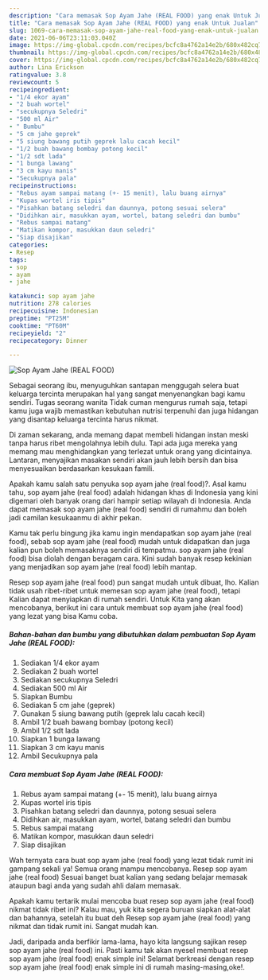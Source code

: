 ```yaml
---
description: "Cara memasak Sop Ayam Jahe (REAL FOOD) yang enak Untuk Jualan"
title: "Cara memasak Sop Ayam Jahe (REAL FOOD) yang enak Untuk Jualan"
slug: 1069-cara-memasak-sop-ayam-jahe-real-food-yang-enak-untuk-jualan
date: 2021-06-06T23:11:03.040Z
image: https://img-global.cpcdn.com/recipes/bcfc8a4762a14e2b/680x482cq70/sop-ayam-jahe-real-food-foto-resep-utama.jpg
thumbnail: https://img-global.cpcdn.com/recipes/bcfc8a4762a14e2b/680x482cq70/sop-ayam-jahe-real-food-foto-resep-utama.jpg
cover: https://img-global.cpcdn.com/recipes/bcfc8a4762a14e2b/680x482cq70/sop-ayam-jahe-real-food-foto-resep-utama.jpg
author: Lina Erickson
ratingvalue: 3.8
reviewcount: 5
recipeingredient:
- "1/4 ekor ayam"
- "2 buah wortel"
- "secukupnya Seledri"
- "500 ml Air"
- " Bumbu"
- "5 cm jahe geprek"
- "5 siung bawang putih geprek lalu cacah kecil"
- "1/2 buah bawang bombay potong kecil"
- "1/2 sdt lada"
- "1 bunga lawang"
- "3 cm kayu manis"
- "Secukupnya pala"
recipeinstructions:
- "Rebus ayam sampai matang (+- 15 menit), lalu buang airnya"
- "Kupas wortel iris tipis"
- "Pisahkan batang seledri dan daunnya, potong sesuai selera"
- "Didihkan air, masukkan ayam, wortel, batang seledri dan bumbu"
- "Rebus sampai matang"
- "Matikan kompor, masukkan daun seledri"
- "Siap disajikan"
categories:
- Resep
tags:
- sop
- ayam
- jahe

katakunci: sop ayam jahe 
nutrition: 278 calories
recipecuisine: Indonesian
preptime: "PT25M"
cooktime: "PT60M"
recipeyield: "2"
recipecategory: Dinner

---
```



![Sop Ayam Jahe (REAL FOOD)](https://img-global.cpcdn.com/recipes/bcfc8a4762a14e2b/680x482cq70/sop-ayam-jahe-real-food-foto-resep-utama.jpg)

Sebagai seorang ibu, menyuguhkan santapan menggugah selera buat keluarga tercinta merupakan hal yang sangat menyenangkan bagi kamu sendiri. Tugas seorang  wanita Tidak cuman mengurus rumah saja, tetapi kamu juga wajib memastikan kebutuhan nutrisi terpenuhi dan juga hidangan yang disantap keluarga tercinta harus nikmat.

Di zaman  sekarang, anda memang dapat membeli hidangan instan meski tanpa harus ribet mengolahnya lebih dulu. Tapi ada juga mereka yang memang mau menghidangkan yang terlezat untuk orang yang dicintainya. Lantaran, menyajikan masakan sendiri akan jauh lebih bersih dan bisa menyesuaikan berdasarkan kesukaan famili. 



Apakah kamu salah satu penyuka sop ayam jahe (real food)?. Asal kamu tahu, sop ayam jahe (real food) adalah hidangan khas di Indonesia yang kini digemari oleh banyak orang dari hampir setiap wilayah di Indonesia. Anda dapat memasak sop ayam jahe (real food) sendiri di rumahmu dan boleh jadi camilan kesukaanmu di akhir pekan.

Kamu tak perlu bingung jika kamu ingin mendapatkan sop ayam jahe (real food), sebab sop ayam jahe (real food) mudah untuk didapatkan dan juga kalian pun boleh memasaknya sendiri di tempatmu. sop ayam jahe (real food) bisa diolah dengan beragam cara. Kini sudah banyak resep kekinian yang menjadikan sop ayam jahe (real food) lebih mantap.

Resep sop ayam jahe (real food) pun sangat mudah untuk dibuat, lho. Kalian tidak usah ribet-ribet untuk memesan sop ayam jahe (real food), tetapi Kalian dapat menyiapkan di rumah sendiri. Untuk Kita yang akan mencobanya, berikut ini cara untuk membuat sop ayam jahe (real food) yang lezat yang bisa Kamu coba.

<!--inarticleads1-->

##### Bahan-bahan dan bumbu yang dibutuhkan dalam pembuatan Sop Ayam Jahe (REAL FOOD):

1. Sediakan 1/4 ekor ayam
1. Sediakan 2 buah wortel
1. Sediakan secukupnya Seledri
1. Sediakan 500 ml Air
1. Siapkan  Bumbu
1. Sediakan 5 cm jahe (geprek)
1. Gunakan 5 siung bawang putih (geprek lalu cacah kecil)
1. Ambil 1/2 buah bawang bombay (potong kecil)
1. Ambil 1/2 sdt lada
1. Siapkan 1 bunga lawang
1. Siapkan 3 cm kayu manis
1. Ambil Secukupnya pala




<!--inarticleads2-->

##### Cara membuat Sop Ayam Jahe (REAL FOOD):

1. Rebus ayam sampai matang (+- 15 menit), lalu buang airnya
1. Kupas wortel iris tipis
1. Pisahkan batang seledri dan daunnya, potong sesuai selera
1. Didihkan air, masukkan ayam, wortel, batang seledri dan bumbu
1. Rebus sampai matang
1. Matikan kompor, masukkan daun seledri
1. Siap disajikan




Wah ternyata cara buat sop ayam jahe (real food) yang lezat tidak rumit ini gampang sekali ya! Semua orang mampu mencobanya. Resep sop ayam jahe (real food) Sesuai banget buat kalian yang sedang belajar memasak ataupun bagi anda yang sudah ahli dalam memasak.

Apakah kamu tertarik mulai mencoba buat resep sop ayam jahe (real food) nikmat tidak ribet ini? Kalau mau, yuk kita segera buruan siapkan alat-alat dan bahannya, setelah itu buat deh Resep sop ayam jahe (real food) yang nikmat dan tidak rumit ini. Sangat mudah kan. 

Jadi, daripada anda berfikir lama-lama, hayo kita langsung sajikan resep sop ayam jahe (real food) ini. Pasti kamu tak akan nyesel membuat resep sop ayam jahe (real food) enak simple ini! Selamat berkreasi dengan resep sop ayam jahe (real food) enak simple ini di rumah masing-masing,oke!.


